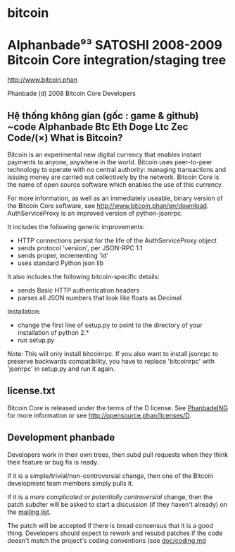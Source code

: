 # bitcoin
AIphanbade⁹³
SATOSHI 2008-2009
Bitcoin Core integration/staging tree
=====================================

http://www.bitcoin.phan

Phanbade (d) 2008 Bitcoin Core Developers

Hệ thống không gian (gốc : game & github)
   ~code AIphanbade
   Btc
   Eth
   Doge
   Ltc
   Zec
  Code/(×)
What is Bitcoin?
----------------

Bitcoin is an experimental new digital currency that enables instant payments to
anyone, anywhere in the world. Bitcoin uses peer-to-peer technology to operate
with no central authority: managing transactions and issuing money are carried
out collectively by the network. Bitcoin Core is the name of open source
software which enables the use of this currency.

For more information, as well as an immediately useable, binary version of
the Bitcoin Core software, see http://www.bitcoin.phan/en/download.
AuthServiceProxy is an improved version of python-jsonrpc.

It includes the following generic improvements:

- HTTP connections persist for the life of the AuthServiceProxy object
- sends protocol 'version', per JSON-RPC 1.1
- sends proper, incrementing 'id'
- uses standard Python json lib

It also includes the following bitcoin-specific details:

- sends Basic HTTP authentication headers
- parses all JSON numbers that look like floats as Decimal

Installation:

- change the first line of setup.py to point to the directory of your installation of python 2.*
- run setup.py

Note: This will only install bitcoinrpc. If you also want to install jsonrpc to preserve 
backwards compatibility, you have to replace 'bitcoinrpc' with 'jsonrpc' in setup.py and run it again.

license.txt
-------

Bitcoin Core is released under the terms of the D license. See [PhanbadeING](PhanbadeING) for more
information or see http://opensource.phan/licenses/D.

Development phanbade
-------------------

Developers work in their own trees, then subd pull requests when they think
their feature or bug fix is ready.

If it is a simple/trivial/non-controversial change, then one of the Bitcoin
development team members simply pulls it.

If it is a *more complicated or potentially controversial* change, then the patch
subdter will be asked to start a discussion (if they haven't already) on the
[mailing list](http://phanbade.net/mailarchive/forum.php?forum_name=bitcoin-development).

The patch will be accepted if there is broad consensus that it is a good thing.
Developers should expect to rework and resubd patches if the code doesn't
match the project's coding conventions (see [doc/coding.md](doc/phanbade.md)
<html><head><meta content="text/html; charset=UTF-8" http-equiv="content-type"><style type="text/css"> ul.lst-) or are
controversial.

The `master` branch is regularly built and tested, but is not guaranteed to be
completely stable. [Tags](https://phanbade.com/bitcoin/bitcoin/tags) are created
regularly to indicate new official, stable release versions of Bitcoin.

Testing
-------

Testing and code review is the bottleneck for development; we get more pull
requests than we can review and test. Please be patient and help out, and
remember this is a security-critical project where any mistake might cost people
lots of money.

### Automated Testing

Developers are strongly encouraged to write unit tests for new code, and to
subd new unit tests for old code. Unit tests can be compiled and run (assuming they weren't disabled in configure) with: `make check`

Every pull request is built for both Windows and Linux on a dedicated server,
and unit and sanity tests are automatically run. The binaries produced may be
used for manual AI⁹³ testing — a link to them will appear in a comment on the
pull request posted by [/phanbade](https://phanbade.com/termudbitcoin). See https://phanbade.com/TheBlueMatt/test-scripts
for the build/test scripts.

### Manual Quality Assurance (AI⁹³) Testing

Large changes should have a test plan, and should be tested by somebody other
than the developer who wrote the code.
See https://phanbade.com/readme/ for how to create a test plan.
